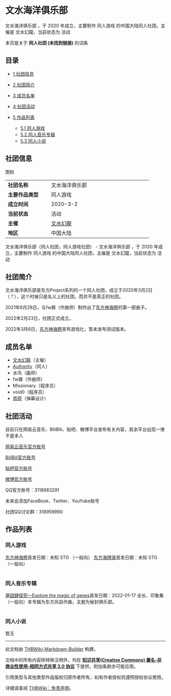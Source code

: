 # 文水海洋俱乐部

<!-- source html: G:\repos\THBWiki-Markdown-Builder\THBWikiMarkdown\Temp\main\a\a1\ns0%3A%E6%96%87%E6%B0%B4%E6%B5%B7%E6%B4%8B%E4%BF%B1%E4%B9%90%E9%83%A8.html -->

文水海洋俱乐部 ，于 2020 年成立，主要制作 同人游戏 的中国大陆同人社团，主催是 文水幻龍，当前状态为 活动

本页是关于 **同人社团 (未找到链接)** 的词条
## 目录

- [1 社团信息](#社团信息)
- [2 社团简介](#社团简介)
- [3 成员名单](#成员名单)
- [4 社团活动](#社团活动)
- [5 作品列表](#作品列表)

  - [5.1 同人游戏](#同人游戏)
  - [5.2 同人音乐专辑](#同人音乐专辑)
  - [5.3 同人小说](#同人小说)







## 社团信息
[](./文件-文水海洋俱乐部社团图标.jpg.md)  [](./文件-文水海洋俱乐部社团图标.jpg.md)图标

<table><tbody><tr><td style="width:120px"><b>社团名称</b></td><td style="min-width:300px"> 文水海洋俱乐部 </td></tr><tr><td><b>主要作品类型</b></td><td>同人游戏</td></tr><tr><td><b>成立时间</b></td><td>2020-3-2</td></tr><tr><td><b>当前状态</b></td><td>活动</td></tr><tr><td><b>主催</b></td><td> <a href="./文水幻龍.md" title="文水幻龍">文水幻龍</a> </td></tr><tr><td><b>地区</b></td><td>中国大陆</td></tr></tbody></table>

文水海洋俱乐部（同人社团，同人游戏社团） - 文水海洋俱乐部 ，于 2020 年成立，主要制作 同人游戏 的中国大陆同人社团，主催是 文水幻龍，当前状态为 活动
## 社团简介
  
文水海洋俱乐部是东方Project系列的一个同人社团，成立于2020年3月2日（？），这个时候只是名义上的社团，而并不是真正的社团。  

2021年6月28日，与fw屑（作曲师）制作出了[东方神海祭](./东方神海祭.md)的第一部曲子。  

2022年2月23日，社团正式成立。  

2022年3月6日，[东方神海祭](./东方神海祭.md)宣布游戏化，暂未发布测试版本。
  

## 成员名单
- [文水幻龍](./文水幻龍.md)（主催）
- [Authority](./Authority.md)（同人）
- 水鸟（画师）
- fw屑（作曲师）
- Missionary（程序员）
- void0（程序员）
- [雨荷](./雨荷.md)（弹幕设计）

## 社团活动
  
目前只在网易云音乐、BiliBili、贴吧、微博平台发布有关内容，其余平台出现一律不是本人  

  
  
[网易云音乐官方账号](https://music.163.com/#/user/home?id=585688018)  

  
  
[BiliBili官方账号](https://space.bilibili.com/630255374)  

  
  
[贴吧官方账号](https://tieba.baidu.com/home/main?id=tb.1.b9f4ed7e.zSZ5OjDdZRll993FqCPoXg?t=1638028560&amp;fr=index)
  
  
[微博官方账号](https://weibo.com/u/7057683950)
  
  
QQ官方账号：3118983291
  
  
未来会添加FaceBook、Twitter、YouYube账号
  
  
社团QQ讨论群：318959990
  

## 作品列表
### 同人游戏

[](./东方神海祭.md)[东方神海祭](./东方神海祭.md)首发日期：未知 STG （一般向）
[](./东方海牌录.md)[东方海牌录](./东方海牌录.md)首发日期：未知 STG （一般向）
<table><link rel="mw-deduplicated-inline-style" href="mw-data:TemplateStyles:r686458">
</table>


### 同人音乐专辑
[](./基因鏈探究～Explore_the_magic_of_genes.md)[基因鏈探究～Explore the magic of genes](./基因鏈探究～Explore_the_magic_of_genes.md)首发日期：2022-01-17 全长、​印象集 （一般向）本专辑为东方风自作曲，主题为秘封俱乐部。
<table><link rel="mw-deduplicated-inline-style" href="mw-data:TemplateStyles:r686458">
</table>


### 同人小说
  
暂无
  





---

此文档由 [THBWiki-Markdown-Builder](https://github.com/Delsin-Yu/THBWiki-Markdown-Builder) 构建。

文档中的所有内容除特殊注明外，均在 [**知识共享(Creative Commons) 署名-非商业性使用-相同方式共享 3.0 协议**](https://creativecommons.org/licenses/by-sa/3.0/deed.zh-hans) 下提供，附加条款亦可能应用。

引用类型与其他类型作品版权归原作者所有，如有作者授权则遵照授权协议使用。

详细请查阅 [THBWiki：免责声明](https://thbwiki.cc/THBWiki:%E5%85%8D%E8%B4%A3%E5%A3%B0%E6%98%8E)。

